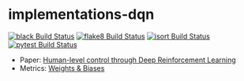 # implementations-dqn

[![black Build Status](https://img.shields.io/travis/com/seungjaeryanlee/implementations-dqn.svg?label=black)](https://travis-ci.com/seungjaeryanlee/implementations-dqn)
[![flake8 Build Status](https://img.shields.io/travis/com/seungjaeryanlee/implementations-dqn.svg?label=flake8)](https://travis-ci.com/seungjaeryanlee/implementations-dqn)
[![isort Build Status](https://img.shields.io/travis/com/seungjaeryanlee/implementations-dqn.svg?label=isort)](https://travis-ci.com/seungjaeryanlee/implementations-dqn)
[![pytest Build Status](https://img.shields.io/travis/com/seungjaeryanlee/implementations-dqn.svg?label=pytest)](https://travis-ci.com/seungjaeryanlee/implementations-dqn)

- Paper: [Human-level control through Deep Reinforcement Learning](https://github.com/seungjaeryanlee/implementations/blob/master/papers/dqn.pdf)
- Metrics: [Weights & Biases](https://app.wandb.ai/seungjaeryanlee/implementations-dqn/reports?view=seungjaeryanlee%2FSummary)
